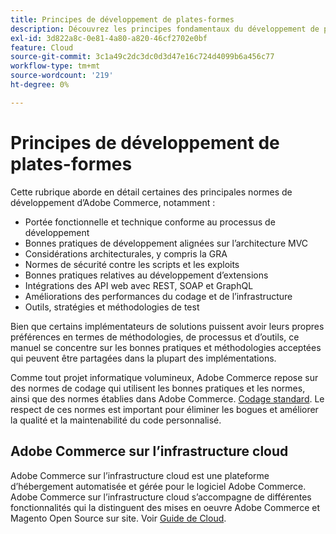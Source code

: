 ```yaml
---
title: Principes de développement de plates-formes
description: Découvrez les principes fondamentaux du développement de plateformes lorsque vous utilisez Adobe Commerce.
exl-id: 3d822a8c-0e81-4a80-a820-46cf2702e0bf
feature: Cloud
source-git-commit: 3c1a49c2dc3dc0d3d47e16c724d4099b6a456c77
workflow-type: tm+mt
source-wordcount: '219'
ht-degree: 0%

---
```



# Principes de développement de plates-formes

Cette rubrique aborde en détail certaines des principales normes de développement d’Adobe Commerce, notamment :

- Portée fonctionnelle et technique conforme au processus de développement
- Bonnes pratiques de développement alignées sur l’architecture MVC
- Considérations architecturales, y compris la GRA
- Normes de sécurité contre les scripts et les exploits
- Bonnes pratiques relatives au développement d’extensions
- Intégrations des API web avec REST, SOAP et GraphQL
- Améliorations des performances du codage et de l’infrastructure
- Outils, stratégies et méthodologies de test

Bien que certains implémentateurs de solutions puissent avoir leurs propres préférences en termes de méthodologies, de processus et d’outils, ce manuel se concentre sur les bonnes pratiques et méthodologies acceptées qui peuvent être partagées dans la plupart des implémentations.

Comme tout projet informatique volumineux, Adobe Commerce repose sur des normes de codage qui utilisent les bonnes pratiques et les normes, ainsi que des normes établies dans Adobe Commerce. [Codage standard](https://developer.adobe.com/commerce/php/coding-standards/). Le respect de ces normes est important pour éliminer les bogues et améliorer la qualité et la maintenabilité du code personnalisé.

## Adobe Commerce sur l’infrastructure cloud

Adobe Commerce sur l’infrastructure cloud est une plateforme d’hébergement automatisée et gérée pour le logiciel Adobe Commerce. Adobe Commerce sur l’infrastructure cloud s’accompagne de différentes fonctionnalités qui la distinguent des mises en oeuvre Adobe Commerce et Magento Open Source sur site. Voir [Guide de Cloud](https://experienceleague.adobe.com/docs/commerce-cloud-service/user-guide/overview.html).

